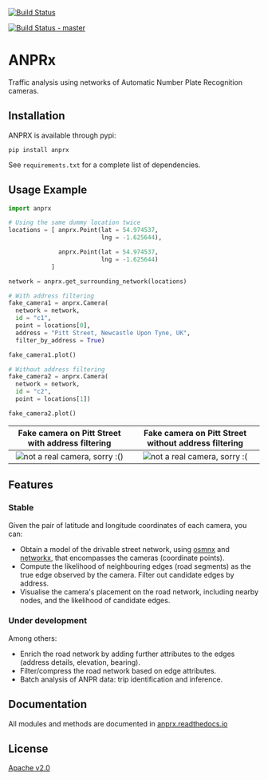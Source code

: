 [![Build Status](https://travis-ci.org/PedrosWits/anprx.svg?branch=master)](https://travis-ci.org/PedrosWits/anprx)

[![Build Status - master](https://anprx.readthedocs.io/en/latest/?badge=latest)](anprx.readthedocs.io)

# ANPRx

Traffic analysis using networks of Automatic Number Plate Recognition cameras.

## Installation

ANPRX is available through pypi:
```
pip install anprx
```

See `requirements.txt` for a complete list of dependencies.

## Usage Example

```python
import anprx

# Using the same dummy location twice
locations = [ anprx.Point(lat = 54.974537,
                          lng = -1.625644),

              anprx.Point(lat = 54.974537,
                          lng = -1.625644)
            ]

network = anprx.get_surrounding_network(locations)

# With address filtering
fake_camera1 = anprx.Camera(
  network = network,
  id = "c1",
  point = locations[0],
  address = "Pitt Street, Newcastle Upon Tyne, UK",
  filter_by_address = True)

fake_camera1.plot()

# Without address filtering
fake_camera2 = anprx.Camera(
  network = network,
  id = "c2",
  point = locations[1])

fake_camera2.plot()
```

Fake camera on Pitt Street with address filtering |  Fake camera on Pitt Street without address filtering
:-------------------------:|:-------------------------:
![not a real camera, sorry :()](docs/_static/fake_camera_1.png)  |  ![not a real camera, sorry :(](docs/_static/fake_camera_2.png)

## Features

### Stable

Given the pair of latitude and longitude coordinates of each camera, you can:

- Obtain a model of the drivable street network, using [osmnx](https://github.com/gboeing/osmnx) and [networkx](https://networkx.github.io/documentation/stable/index.html), that encompasses the cameras (coordinate points).
- Compute the likelihood of neighbouring edges (road segments) as the true edge observed by the camera. Filter out candidate edges by address.
- Visualise the camera's placement on the road network, including nearby nodes, and the likelihood of candidate edges.

### Under development

Among others:

- Enrich the road network by adding further attributes to the edges (address details, elevation, bearing).
- Filter/compress the road network based on edge attributes.
- Batch analysis of ANPR data: trip identification and inference.

## Documentation

All modules and methods are documented in [anprx.readthedocs.io]()

## License
[Apache v2.0](LICENSE)
